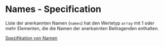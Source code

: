 # Names - Specification

Liste der anerkannten Namen (`names`) hat den Wertetyp `array` mit 1 oder mehr Elementen, die die Namen der anerkannten Beitragenden enthalten.

[Spezifikation von Namen](types/acknowledgments/acknowledgment/names/name-spec.de.md)